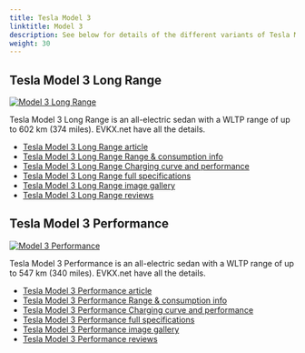 ```yaml
---
title: Tesla Model 3
linktitle: Model 3
description: See below for details of the different variants of Tesla Model 3
weight: 30
---
```

## Tesla Model 3 Long Range

[![Model 3 Long Range](https://media.evkx.net/multimedia/models/tesla/model_3/model_3_long_range/main_1_st.jpg)](/models/tesla/model_3/model_3_long_range/)

Tesla Model 3 Long Range is an all-electric sedan with a WLTP range of up to 602 km (374 miles). EVKX.net have all the details. 

- [Tesla Model 3 Long Range article](/models/tesla/model_3/model_3_long_range/)
- [Tesla Model 3 Long Range Range & consumption info](/models/tesla/model_3/model_3_long_range//rangeandconsumption)
- [Tesla Model 3 Long Range Charging curve and performance](/models/tesla/model_3/model_3_long_range//chargingcurve)
- [Tesla Model 3 Long Range full specifications](/models/tesla/model_3/model_3_long_range//specifications)
- [Tesla Model 3 Long Range image gallery](/models/tesla/model_3/model_3_long_range//gallery)
- [Tesla Model 3 Long Range reviews](/models/tesla/model_3/model_3_long_range//reviews)

## Tesla Model 3 Performance

[![Model 3 Performance](https://media.evkx.net/multimedia/models/tesla/model_3/model_3_performance/main_1_st.jpg)](/models/tesla/model_3/model_3_performance/)

Tesla Model 3 Performance is an all-electric sedan with a WLTP range of up to 547 km (340 miles). EVKX.net have all the details. 

- [Tesla Model 3 Performance article](/models/tesla/model_3/model_3_performance/)
- [Tesla Model 3 Performance Range & consumption info](/models/tesla/model_3/model_3_performance//rangeandconsumption)
- [Tesla Model 3 Performance Charging curve and performance](/models/tesla/model_3/model_3_performance//chargingcurve)
- [Tesla Model 3 Performance full specifications](/models/tesla/model_3/model_3_performance//specifications)
- [Tesla Model 3 Performance image gallery](/models/tesla/model_3/model_3_performance//gallery)
- [Tesla Model 3 Performance reviews](/models/tesla/model_3/model_3_performance//reviews)

